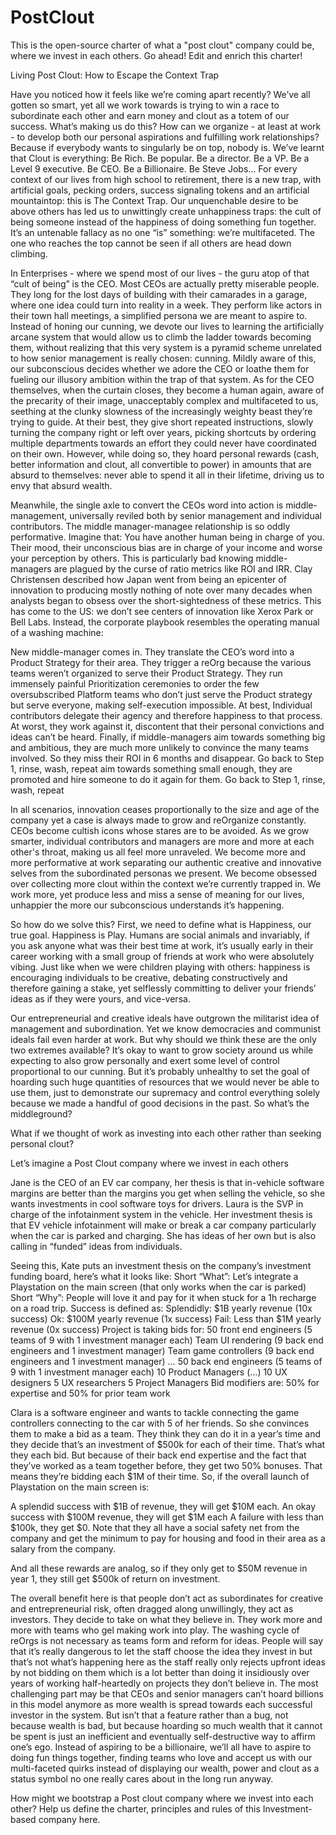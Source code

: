 # PostClout
This is the open-source charter of what a "post clout" company could be, where we invest in each others. Go ahead! Edit and enrich this charter!

Living Post Clout: How to Escape the Context Trap

Have you noticed how it feels like we’re coming apart recently? We’ve all gotten so smart, yet all we work towards is trying to win a race to subordinate each other and earn money and clout as a totem of our success. What’s making us do this? How can we organize - at least at work - to develop both our personal aspirations and fulfilling work relationships? Because if everybody wants to singularly be on top, nobody is.
We’ve learnt that Clout is everything: Be Rich. Be popular. Be a director. Be a VP. Be a Level 9 executive. Be CEO. Be a Billionaire. Be Steve Jobs… For every context of our lives from high school to retirement, there is a new trap, with artificial goals, pecking orders, success signaling tokens and an artificial mountaintop: this is The Context Trap.
Our unquenchable desire to be above others has led us to unwittingly create unhappiness traps: the cult of being someone instead of the happiness of doing something fun together. It’s an untenable fallacy as no one “is” something: we’re multifaceted. The one who reaches the top cannot be seen if all others are head down climbing.

In Enterprises - where we spend most of our lives - the guru atop of that “cult of being” is the CEO. Most CEOs are actually pretty miserable people. They long for the lost days of building with their camarades in a garage, where one idea could turn into reality in a week. They perform like actors in their town hall meetings, a simplified persona we are meant to aspire to. Instead of honing our cunning, we devote our lives to learning the artificially arcane system that would allow us to climb the ladder towards becoming them, without realizing that this very system is a pyramid scheme unrelated to how senior management is really chosen: cunning. 
Mildly aware of this, our subconscious decides whether we adore the CEO or loathe them for fueling our illusory ambition within the trap of that system. As for the CEO themselves, when the curtain closes, they become a human again, aware of the precarity of their image, unacceptably complex and multifaceted to us, seething at the clunky slowness of the increasingly weighty beast they’re trying to guide. At their best, they give short repeated instructions, slowly turning the company right or left over years, picking shortcuts by ordering multiple departments towards an effort they could never have coordinated on their own.
However, while doing so, they hoard personal rewards (cash, better information and clout, all convertible to power) in amounts that are absurd to themselves: never able to spend it all in their lifetime, driving us to envy that absurd wealth.

Meanwhile, the single axle to convert the CEOs word into action is middle-management, universally reviled both by senior management and individual contributors. The middle manager-managee relationship is so oddly performative. Imagine that: You have another human being in charge of you. Their mood, their unconscious bias are in charge of your income and worse your perception by others. This is particularly bad knowing middle-managers are plagued by the curse of ratio metrics like ROI and IRR. Clay Christensen described how Japan went from being an epicenter of innovation to producing mostly nothing of note over many decades when analysts began to obsess over the short-sightedness of these metrics. This has come to the US: we don’t see centers of innovation like Xerox Park or Bell Labs. Instead, the corporate playbook resembles the operating manual of a washing machine:

New middle-manager comes in.
They translate the CEO’s word into a Product Strategy for their area.
They trigger a reOrg because the various teams weren’t organized to serve their Product Strategy.
They run immensely painful Prioritization ceremonies to order the few oversubscribed Platform teams who don’t just serve the Product strategy but serve everyone, making self-execution impossible.
At best, Individual contributors delegate their agency and therefore happiness to that process. At worst, they work against it, discontent that their personal convictions and ideas can’t be heard.
Finally, if middle-managers 
aim towards something big and ambitious, they are much more unlikely to convince the many teams involved. So they miss their ROI in 6 months and disappear. Go back to Step 1, rinse, wash, repeat
aim towards something small enough, they are promoted and hire someone to do it again for them. Go back to Step 1, rinse, wash, repeat

In all scenarios, innovation ceases proportionally to the size and age of the company yet a case is always made to grow and reOrganize constantly. CEOs become cultish icons whose stares are to be avoided. As we grow smarter, individual contributors and managers are more and more at each other's throat, making us all feel more unraveled. We become more and more performative at work separating our authentic creative and innovative selves from the subordinated personas we present. We become obsessed over collecting more clout within the context we’re currently trapped in. We work more, yet produce less and miss a sense of meaning for our lives, unhappier the more our subconscious understands it’s happening.

So how do we solve this?
First, we need to define what is Happiness, our true goal. Happiness is Play. Humans are social animals and invariably, if you ask anyone what was their best time at work, it’s usually early in their career working with a small group of friends at work who were absolutely vibing. Just like when we were children playing with others: happiness is encouraging individuals to be creative, debating constructively and therefore gaining a stake, yet selflessly committing to deliver your friends’ ideas as if they were yours, and vice-versa.

Our entrepreneurial and creative ideals have outgrown the militarist idea of management and subordination. Yet we know democracies and communist ideals fail even harder at work. But why should we think these are the only two extremes available? It’s okay to want to grow society around us while expecting to also grow personally and exert some level of control proportional to our cunning. But it’s probably unhealthy to set the goal of hoarding such huge quantities of resources that we would never be able to use them, just to demonstrate our supremacy and control everything solely because we made a handful of good decisions in the past. So what’s the middleground?

What if we thought of work as investing into each other rather than seeking personal clout?

Let’s imagine a Post Clout company where we invest in each others

Jane is the CEO of an EV car company, her thesis is that in-vehicle software margins are better than the margins you get when selling the vehicle, so she wants investments in cool software toys for drivers.
Laura is the SVP in charge of the infotainment system in the vehicle. Her investment thesis is that EV vehicle infotainment will make or break a car company particularly when the car is parked and charging. She has ideas of her own but is also calling in “funded” ideas from individuals.

Seeing this, Kate puts an investment thesis on the company’s investment funding board, here’s what it looks like:
Short “What”: Let’s integrate a Playstation on the main screen (that only works when the car is parked)
Short “Why”: People will love it and pay for it when stuck for a 1h recharge on a road trip.
Success is defined as: 
Splendidly: $1B yearly revenue (10x success)
Ok: $100M yearly revenue (1x success)
Fail: Less than $1M yearly revenue (0x success)
Project is taking bids for:
50 front end engineers (5 teams of 9 with 1 investment manager each)
Team UI rendering (9 back end engineers and 1 investment manager)
Team game controllers (9 back end engineers and 1 investment manager)
…
50 back end engineers (5 teams of 9 with 1 investment manager each)
10 Product Managers (...)
10 UX designers 
5 UX researchers
5 Project Managers
Bid modifiers are: 50% for expertise and 50% for prior team work

Clara is a software engineer and wants to tackle connecting the game controllers connecting to the car with 5 of her friends. So she convinces them to make a bid as a team. They think they can do it in a year’s time and they decide that’s an investment of $500k for each of their time. That’s what they each bid. But because of their back end expertise and the fact that they’ve worked as a team together before, they get two 50% bonuses. That means they’re bidding each $1M of their time. So, if the overall launch of Playstation on the main screen is:

A splendid success with $1B of revenue, they will get $10M each.
An okay success with $100M revenue, they will get $1M each
A failure with less than $100k, they get $0. Note that they all have a social safety net from the company and get the minimum to pay for housing and food in their area as a salary from the company.

And all these rewards are analog, so if they only get to $50M revenue in year 1, they still get $500k of return on investment. 

The overall benefit here is that people don’t act as subordinates for creative and entrepreneurial risk, often dragged along unwillingly, they act as investors. They decide to take on what they believe in. They work more and more with teams who gel making work into play. The washing cycle of reOrgs is not necessary as teams form and reform for ideas. People will say that it’s really dangerous to let the staff choose the idea they invest in but that’s not what’s happening here as the staff really only rejects upfront ideas by not bidding on them which is a lot better than doing it insidiously over years of working half-heartedly on projects they don’t believe in.
The most challenging part may be that CEOs and senior managers can’t hoard billions in this model anymore as more wealth is spread towards each successful investor in the system. But isn’t that a feature rather than a bug, not because wealth is bad, but because hoarding so much wealth that it cannot be spent is just an inefficient and eventually self-destructive way to affirm one’s ego. Instead of aspiring to be a billionaire, we’ll all have to aspire to doing fun things together, finding teams who love and accept us with our multi-faceted quirks instead of displaying our wealth, power and clout as a status symbol no one really cares about in the long run anyway.

How might we bootstrap a Post clout company where we invest into each other? Help us define the charter, principles and rules of this Investment-based company here.

